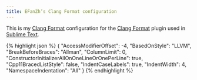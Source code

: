 ```yaml
---
title: EFanZh’s Clang Format configuration
---
```


This is my [Clang Format](http://clang.llvm.org/docs/ClangFormat.html) configuration for the [Clang Format](//packagecontrol.io/packages/Clang%20Format) plugin used in [Sublime Text](//www.sublimetext.com/).

{% highlight json %}
{
    "AccessModifierOffset": -4,
    "BasedOnStyle": "LLVM",
    "BreakBeforeBraces": "Allman",
    "ColumnLimit": 0,
    "ConstructorInitializerAllOnOneLineOrOnePerLine": true,
    "Cpp11BracedListStyle": false,
    "IndentCaseLabels": true,
    "IndentWidth": 4,
    "NamespaceIndentation": "All"
}
{% endhighlight %}
